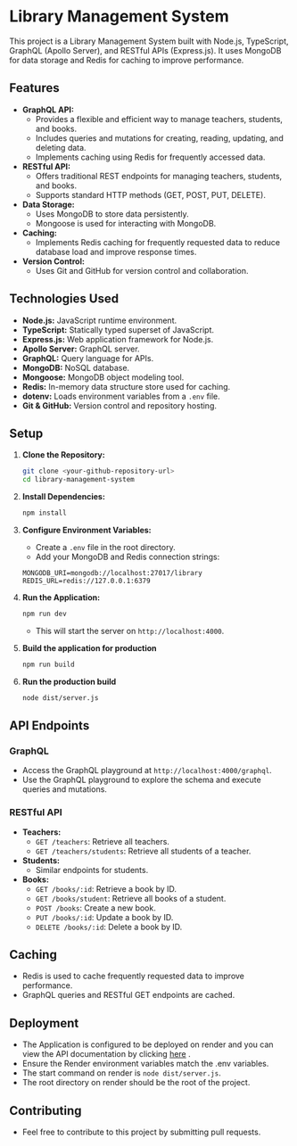 # Library Management System

This project is a Library Management System built with Node.js, TypeScript, GraphQL (Apollo Server), and RESTful APIs (Express.js). It uses MongoDB for data storage and Redis for caching to improve performance.

## Features

* **GraphQL API:**
    * Provides a flexible and efficient way to manage teachers, students, and books.
    * Includes queries and mutations for creating, reading, updating, and deleting data.
    * Implements caching using Redis for frequently accessed data.
* **RESTful API:**
    * Offers traditional REST endpoints for managing teachers, students, and books.
    * Supports standard HTTP methods (GET, POST, PUT, DELETE).
* **Data Storage:**
    * Uses MongoDB to store data persistently.
    * Mongoose is used for interacting with MongoDB.
* **Caching:**
    * Implements Redis caching for frequently requested data to reduce database load and improve response times.
* **Version Control:**
    * Uses Git and GitHub for version control and collaboration.

## Technologies Used

* **Node.js:** JavaScript runtime environment.
* **TypeScript:** Statically typed superset of JavaScript.
* **Express.js:** Web application framework for Node.js.
* **Apollo Server:** GraphQL server.
* **GraphQL:** Query language for APIs.
* **MongoDB:** NoSQL database.
* **Mongoose:** MongoDB object modeling tool.
* **Redis:** In-memory data structure store used for caching.
* **dotenv:** Loads environment variables from a `.env` file.
* **Git & GitHub:** Version control and repository hosting.

## Setup

1.  **Clone the Repository:**

    ```bash
    git clone <your-github-repository-url>
    cd library-management-system
    ```

2.  **Install Dependencies:**

    ```bash
    npm install
    ```

3.  **Configure Environment Variables:**

    * Create a `.env` file in the root directory.
    * Add your MongoDB and Redis connection strings:

    ```
    MONGODB_URI=mongodb://localhost:27017/library
    REDIS_URL=redis://127.0.0.1:6379
    ```

4.  **Run the Application:**

    ```bash
    npm run dev
    ```

    * This will start the server on `http://localhost:4000`.

5.  **Build the application for production**

    ```bash
    npm run build
    ```

6.  **Run the production build**

    ```bash
    node dist/server.js
    ```

## API Endpoints

### GraphQL

* Access the GraphQL playground at `http://localhost:4000/graphql`.
* Use the GraphQL playground to explore the schema and execute queries and mutations.

### RESTful API

* **Teachers:**
    * `GET /teachers`: Retrieve all teachers.
    * `GET /teachers/students`: Retrieve all students of a teacher.
* **Students:**
    * Similar endpoints for students.
* **Books:**
    * `GET /books/:id`: Retrieve a book by ID.
    * `GET /books/student`: Retrieve all books of a student.
    * `POST /books`: Create a new book.
    * `PUT /books/:id`: Update a book by ID.
    * `DELETE /books/:id`: Delete a book by ID.

## Caching

* Redis is used to cache frequently requested data to improve performance.
* GraphQL queries and RESTful GET endpoints are cached.

## Deployment

* The Application is configured to be deployed on render and you can view the API documentation by clicking <a href="https://library-management-system-mxof.onrender.com/api-docs/#/" target="_blank">here</a> .
* Ensure the Render environment variables match the .env variables.
* The start command on render is `node dist/server.js`.
* The root directory on render should be the root of the project.

## Contributing

* Feel free to contribute to this project by submitting pull requests.
